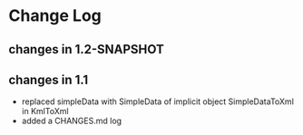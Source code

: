 Change Log
==========

## changes in 1.2-SNAPSHOT


## changes in 1.1

* replaced simpleData with SimpleData of implicit object SimpleDataToXml in KmlToXml
* added a CHANGES.md log